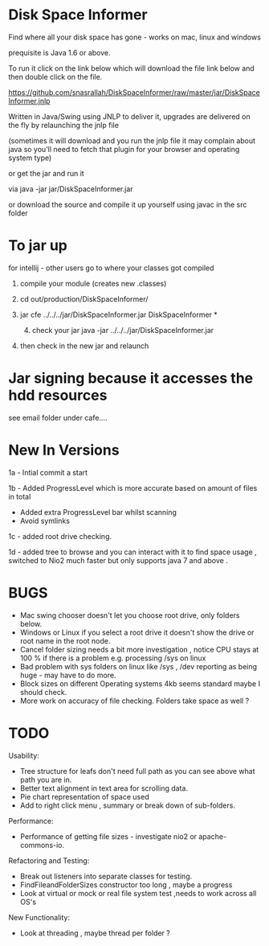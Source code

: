 Disk Space Informer
================

Find where all your disk space has gone - works on mac, linux and windows  

prequisite is Java 1.6 or above.

To run it click on the link below which will download the file link below and then double click on the file.

https://github.com/snasrallah/DiskSpaceInformer/raw/master/jar/DiskSpaceInformer.jnlp

Written in Java/Swing using JNLP to deliver it, upgrades are delivered on the fly by relaunching the jnlp file

(sometimes it will download and you run the jnlp file it may complain about java so you'll need to fetch that
plugin for your browser and operating system type)

or get the jar and run it

via
java -jar jar/DiskSpaceInformer.jar

or download the source and compile it up yourself using javac in the src folder


To jar up
=========
for intellij - other users go to where your classes got compiled

1. compile your module (creates new .classes)

2. cd out/production/DiskSpaceInformer/

3. jar cfe ../../../jar/DiskSpaceInformer.jar DiskSpaceInformer *

    4. check your jar java -jar ../../../jar/DiskSpaceInformer.jar

5. then check in the new jar and relaunch


Jar signing because it accesses the hdd resources
=================================================

see email folder under cafe....


New In Versions
===============

1a - Intial commit a start

1b - Added ProgressLevel which is more accurate based on amount of files in total
   - Added extra ProgressLevel bar whilst scanning
   - Avoid symlinks

1c - added root drive checking.

1d - added tree to browse and you can interact with it to find space usage , switched to Nio2
     much faster but only supports java 7 and above .



BUGS
====
- Mac swing chooser doesn't let you choose root drive, only folders below.
- Windows or Linux if you select a root drive it doesn't show the drive or root name in the root
  node.
- Cancel folder sizing needs a bit more investigation , notice CPU stays at 100 % if there is a problem e.g. processing /sys on linux
- Bad problem with sys folders on linux like /sys , /dev reporting as being huge - may have to do more.
- Block sizes on different Operating systems 4kb seems standard maybe I should check.
- More work on accuracy of file checking. Folders take space as well ?


TODO
====

Usability:
- Tree structure for leafs don't need full path as you can see above what path you are in.
- Better text alignment in text area for scrolling data.
- Pie chart representation of space used
- Add to right click menu , summary or break down of sub-folders.

Performance:
- Performance of getting file sizes - investigate nio2 or apache-commons-io.

Refactoring and Testing:
- Break out listeners into separate classes for testing.
- FindFileandFolderSizes constructor too long , maybe a progress
- Look at virtual or mock or real file system test ,needs to work across all OS's


New Functionality:
- Look at threading , maybe thread per folder ?

